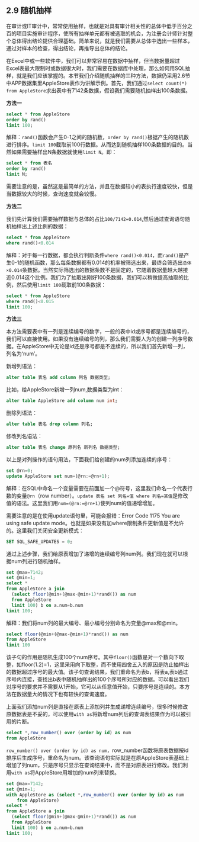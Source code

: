 ## 2.9 随机抽样

在审计或IT审计中，常常使用抽样，也就是对具有审计相关性的总体中低于百分之百的项目实施审计程序，使所有抽样单元都有被选取的机会，为注册会计师针对整个总体得出结论提供合理基础。简单来说，就是我们需要从总体中选出一些样本，通过对样本的检查，得出结论，再推导出总体的结论。

在Excel中或一些软件中，我们可以非常容易在数据中抽样，但当数据量超过Excel表最大限制时或数据很大时，我们需要在数据库中处理，那么如何用SQL抽样，就是我们应该掌握的。本节我们介绍随机抽样的三种方法，数据仍采用2.6节中APP数据集里AppleStore表作为讲解示例。首先，我们通过`select count(*) from AppleStore`求出表中有7142条数据，假设我们需要随机抽样出100条数据。

**方法一**

```sql
select * from AppleStore
order by rand()
limit 100;
```

解释：`rand()`函数会产生0-1之间的随机数，`order by rand()`根据产生的随机数进行排序。`limit 100`截取前100行数据。从而达到随机抽样100条数据的目的。当然如果需要抽样出N条数据就使用`limit N`。即：

```sql
select * from 表名
order by rand()
limit N;
```

需要注意的是，虽然这是最简单的方法，并且在数据较小的表执行速度较快，但是当数据较大的时候，查询速度就会较慢。

**方法二**

我们先计算我们需要抽样数据与总体的占比`100/7142=0.014`,然后通过查询语句随机抽样出上述比例的数据：

```sql
select * from AppleStore
where rand()<0.014
```

解释：对于每一行数据，都会执行判断条件`where rand()<0.014`，而`rand()`是产生0-1的随机函数，那么每条数据都有0.014的机率被筛选出来，最终会筛选出`总体×0.014`条数据。当然实际筛选出的数据条数不是固定的，它随着数据量越大越接近0.014这个比例。我们为了抽取出刚好100条数据，我们可以稍微提高抽取的比例，然后使用`limit 100`截取前100条数据：

```sql
select * from AppleStore
where rand()<0.015
limit 100;
```

**方法三**

本方法需要表中有一列是连续编号的数字，一般的表中id或序号都是连续编号的，我们可以直接使用。如果没有连续编号的列，那么我们需要人为的创建一列序号数据。在AppleStore中无论是id还是序号都是不连续的，所以我们首先新增一列，列名为‘num’。

新增列语法：

```sql
alter table 表名 add column 列名 数据类型;
```

比如，给AppleStore新增一列num,数据类型为int：

```sql
alter table AppleStore add column num int;
```

删除列语法：

```sql
alter table 表名 drop column 列名;
```

修改列名语法：

```sql
alter table 表名 change 原列名 新列名 数据类型;
```

以上是对列操作的语句用法，下面我们给创建的num列添加连续的序号：

```sql
set @rn=0;
update AppleStore set num=(@rn:=@rn+1);
```

解释：在SQL中命名一个变量需要在前面加一个@符号，这里我们命名一个代表行数的变量`@rn`（row number）。`update 表名 set 列名=值 where 列名=某值`是修改值的语法。这里我们用`num=(@rn:=@rn+1)`使列num的值递增增加。

需要注意的是在使用update语句里，可能会报错：Error Code 1175 You are using safe update mode。也就是如果没有加where限制条件更新值是不允许的。这里我们关闭安全更新模式：

```sql
SET SQL_SAFE_UPDATES = 0;
```

通过上述步骤，我们给原表增加了递增的连续编号列num列。我们现在就可以根据num列进行随机抽样。

```sql
set @max=7142;
set @min=1;
select * 
from AppleStore a join
  (select floor(@min+(@max-@min+1)*rand()) as num
  from AppleStore
  limit 100) b on a.num=b.num
limit 100;
```

解释：我们将num列的最大编号、最小编号分别命名为变量@max和@min。

```sql
select floor(@min+(@max-@min+1)*rand()) as num
from AppleStore
limit 100
```

该子句的作用是随机生成100个num序号。其中`floor()`函数是对一个数向下取整，如floor(1.2)=1，这里采用向下取整，而不使用四舍五入的原因是防止抽样出的数据超过序号的最大值。该子句查询结果，我们重命名为表b，将表a,表b通过序号内连接，查找出b表中随机抽样出的100个序号所对应的数据。可以看出我们对序号的要求并不需要从1开始，它可以从任意值开始，只要序号是连续的。本方法在数据量大的情况下也有较快的查询速度。

上面我们添加num列是直接在原表上添加列并生成递增连续编号，很多时候修改原数据表是不妥的，可以使用`with as`将新增num列后的查询表结果作为可以被引用的片断。

```sql
select *,row_number() over (order by id) as num
from AppleStore
```

`row_number() over (order by id) as num`，row_number函数将原表数据按id排序后生成序号，重命名为num。该查询语句实际就是在原AppleStore表基础上增加了列num，只是序号只显示在查询结果中，而不是对原表进行修改。我们利用`with as`将AppleStore用增加的num列来替换。

```sql
set @max=7142;
set @min=1;
with AppleStore as (select *,row_number() over (order by id) as num
    from AppleStore)
select * 
from AppleStore a join
  (select floor(@min+(@max-@min+1)*rand()) as num
  from AppleStore
  limit 100) b on a.num=b.num
limit 100;
```
